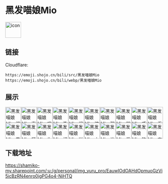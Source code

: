 # 黑发喵娘Mio
<img src="https://emoji.shojo.cn/bili/src/黑发喵娘Mio/icon.png" width="50" height="50" alt="icon">

## 链接
Cloudflare:
```
https://emoji.shojo.cn/bili/src/黑发喵娘Mio
https://emoji.shojo.cn/bili/webp/黑发喵娘Mio
```
## 展示
<img src="https://emoji.shojo.cn/bili/src/黑发喵娘Mio/黑发喵娘Mio-探头.png" width="50" height="50" alt="黑发喵娘Mio-探头"><img src="https://emoji.shojo.cn/bili/src/黑发喵娘Mio/黑发喵娘Mio-喜欢.png" width="50" height="50" alt="黑发喵娘Mio-喜欢"><img src="https://emoji.shojo.cn/bili/src/黑发喵娘Mio/黑发喵娘Mio-叹气.png" width="50" height="50" alt="黑发喵娘Mio-叹气"><img src="https://emoji.shojo.cn/bili/src/黑发喵娘Mio/黑发喵娘Mio-撒娇.png" width="50" height="50" alt="黑发喵娘Mio-撒娇"><img src="https://emoji.shojo.cn/bili/src/黑发喵娘Mio/黑发喵娘Mio-问号.png" width="50" height="50" alt="黑发喵娘Mio-问号"><img src="https://emoji.shojo.cn/bili/src/黑发喵娘Mio/黑发喵娘Mio-惊吓.png" width="50" height="50" alt="黑发喵娘Mio-惊吓"><img src="https://emoji.shojo.cn/bili/src/黑发喵娘Mio/黑发喵娘Mio-犯困.png" width="50" height="50" alt="黑发喵娘Mio-犯困"><img src="https://emoji.shojo.cn/bili/src/黑发喵娘Mio/黑发喵娘Mio-哭哭.png" width="50" height="50" alt="黑发喵娘Mio-哭哭"><img src="https://emoji.shojo.cn/bili/src/黑发喵娘Mio/黑发喵娘Mio-呼噜.png" width="50" height="50" alt="黑发喵娘Mio-呼噜"><img src="https://emoji.shojo.cn/bili/src/黑发喵娘Mio/黑发喵娘Mio-看戏.png" width="50" height="50" alt="黑发喵娘Mio-看戏"><img src="https://emoji.shojo.cn/bili/src/黑发喵娘Mio/黑发喵娘Mio-震惊.png" width="50" height="50" alt="黑发喵娘Mio-震惊"><img src="https://emoji.shojo.cn/bili/src/黑发喵娘Mio/黑发喵娘Mio-拜托了.png" width="50" height="50" alt="黑发喵娘Mio-拜托了"><img src="https://emoji.shojo.cn/bili/src/黑发喵娘Mio/黑发喵娘Mio-生气.png" width="50" height="50" alt="黑发喵娘Mio-生气"><img src="https://emoji.shojo.cn/bili/src/黑发喵娘Mio/黑发喵娘Mio-打call.png" width="50" height="50" alt="黑发喵娘Mio-打call"><img src="https://emoji.shojo.cn/bili/src/黑发喵娘Mio/黑发喵娘Mio-送给你.png" width="50" height="50" alt="黑发喵娘Mio-送给你"><img src="https://emoji.shojo.cn/bili/src/黑发喵娘Mio/黑发喵娘Mio-大笑.png" width="50" height="50" alt="黑发喵娘Mio-大笑"><img src="https://emoji.shojo.cn/bili/src/黑发喵娘Mio/黑发喵娘Mio-诶嘿.png" width="50" height="50" alt="黑发喵娘Mio-诶嘿"><img src="https://emoji.shojo.cn/bili/src/黑发喵娘Mio/黑发喵娘Mio-爱了.png" width="50" height="50" alt="黑发喵娘Mio-爱了"><img src="https://emoji.shojo.cn/bili/src/黑发喵娘Mio/黑发喵娘Mio-略略略.png" width="50" height="50" alt="黑发喵娘Mio-略略略"><img src="https://emoji.shojo.cn/bili/src/黑发喵娘Mio/黑发喵娘Mio-害羞.png" width="50" height="50" alt="黑发喵娘Mio-害羞">

## 下载地址

https://shamiko-my.sharepoint.com/:u:/g/personal/img_yuru_pro/EauwIOdOAHdOpmuoGzVi5icBzRN4enro0igPG4o4-NiHTQ